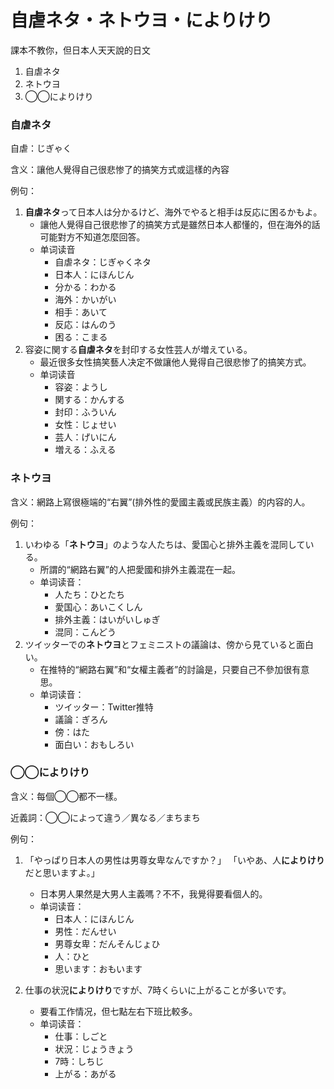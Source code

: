 自虐ネタ・ネトウヨ・によりけり
===

課本不教你，但日本人天天說的日文

1. 自虐ネタ
2. ネトウヨ
3. ◯◯によりけり

### 自虐ネタ

自虐：じぎゃく

含义：讓他人覺得自己很悲惨了的搞笑方式或這樣的內容

例句：

1. **自虐ネタ**って日本人は分かるけど、海外でやると相手は反応に困るかもよ。
    - 讓他人覺得自己很悲惨了的搞笑方式是雖然日本人都懂的，但在海外的話可能對方不知道怎麼回答。
    - 单词读音
        - 自虐ネタ：じぎゃくネタ
        - 日本人：にほんじん
        - 分かる：わかる
        - 海外：かいがい
        - 相手：あいて
        - 反応：はんのう
        - 困る：こまる
2. 容姿に関する**自虐ネタ**を封印する女性芸人が増えている。
    - 最近很多女性搞笑藝人决定不做讓他人覺得自己很悲惨了的搞笑方式。
    - 单词读音
        - 容姿：ようし
        - 関する：かんする
        - 封印：ふういん
        - 女性：じょせい
        - 芸人：げいにん
        - 増える：ふえる

### ネトウヨ

含义：網路上寫很極端的“右翼”(排外性的愛國主義或民族主義）的内容的人。

例句：

1. いわゆる「**ネトウヨ**」のような人たちは、愛国心と排外主義を混同している。
    - 所謂的“網路右翼”的人把愛國和排外主義混在一起。
    - 单词读音：
        - 人たち：ひとたち
        - 愛国心：あいこくしん
        - 排外主義：はいがいしゅぎ
        - 混同：こんどう
2. ツイッターでの**ネトウヨ**とフェミニストの議論は、傍から見ていると面白い。
    - 在推特的“網路右翼”和“女權主義者”的討論是，只要自己不參加很有意思。
    - 单词读音：
        - ツイッター：Twitter推特
        - 議論：ぎろん
        - 傍：はた
        - 面白い：おもしろい

### ◯◯によりけり

含义：每個◯◯都不一樣。

近義詞：◯◯によって違う／異なる／まちまち

例句：

1. 「やっぱり日本人の男性は男尊女卑なんですか？」
    「いやあ、人**によりけり**だと思いますよ。」

    - 日本男人果然是大男人主義嗎？不不，我覺得要看個人的。
    - 单词读音：
        - 日本人：にほんじん
        - 男性：だんせい
        - 男尊女卑：だんそんじょひ
        - 人：ひと
        - 思います：おもいます

2. 仕事の状況**によりけり**ですが、7時くらいに上がることが多いです。

    - 要看工作情况，但七點左右下班比較多。
    - 单词读音：
        - 仕事：しごと
        - 状況：じょうきょう
        - 7時：しちじ
        - 上がる：あがる


    
    